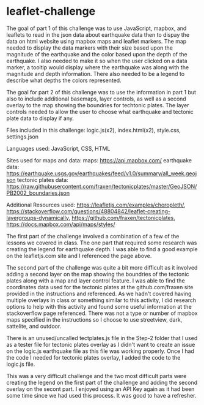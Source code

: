 # leaflet-challenge

The goal of part 1 of this challenge was to use JavaScript, mapbox, and leaflets to read in the json data about earthquake data then to dispay the data on html website using mapbox maps and leaflet markers. The map needed to display the data markers with their size based upon the magnitude of the earthquake and the color based upon the depth of the earthquake. I also needed to make it so when the user clicked on a data marker, a tooltip would display where the earthquake was along with the magnitude and depth information. There also needed to be a legend to describe what depths the colors represented.

The goal for part 2 of this challenge was to use the information in part 1 but also to include additional basemaps, layer controls, as well as a second overlay to the map showing the boundries for techtonic plates. The layer controls needed to allow the user to choose what earthquake and tectonic plate data to display if any.  

Files included in this challenge: logic.js(x2), index.html(x2), style.css, settings.json

Languages used: JavaScript, CSS, HTML

Sites used for maps and data: 
maps: https://api.mapbox.com/
earthquake data: https://earthquake.usgs.gov/earthquakes/feed/v1.0/summary/all_week.geojson
tectonic plates data: https://raw.githubusercontent.com/fraxen/tectonicplates/master/GeoJSON/PB2002_boundaries.json

Additional Resources used: https://leafletjs.com/examples/choropleth/, 
https://stackoverflow.com/questions/48804842/leaflet-creating-layergroups-dynamically, https://github.com/fraxen/tectonicplates, https://docs.mapbox.com/api/maps/styles/


The first part of the challenge involved a combination of a few of the lessons we covered in class. The one part that required some research was creating the legend for earthquake depth. I was able to find a good example on the leafletjs.com site and I referenced the page above. 

The second part of the challenge was quite a bit more difficult as it involved adding a second layer on the map showing the boundries of the tectonic plates along with a map and layer control feature. I was able to find the coordinates data used for the tectonic plates at the github.com/fraxen site provided in the instructions and referenced. As we hadn't covered having multiple overlays in class or something similar to this activity, I did research options to help with this activity and found some useful information at the stackoverflow page referenced. There was not a type or number of mapbox maps specified in the instructions so I choose to use streetview, dark, sattelite, and outdoor. 

There is an unused/uncalled tectplates.js file in the Step-2 folder that I used as a tester file for tectonic plates overlay as I didn't want to create an issue on the logic.js earthquake file as this file was working properly. Once I had the code I needed for tectonic plates overlay, I added the code to the logic.js file. 

This was a very difficult challenge and the two most difficult parts were creating the legend on the first part of the challenge and adding the second overlay on the secont part. I enjoyed using an API Key again as it had been some time since we had used this process. It was good to have a refresher. 


